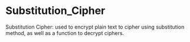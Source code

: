 # Substitution_Cipher
Substitution Cipher: used to encrypt plain text to cipher using substitution method, as well as a function to decrypt ciphers.
